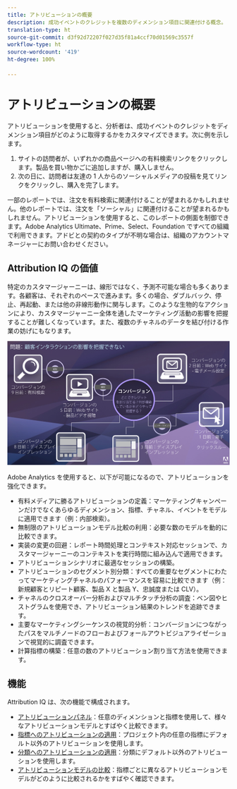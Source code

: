 ```yaml
---
title: アトリビューションの概要
description: 成功イベントのクレジットを複数のディメンション項目に関連付ける概念。
translation-type: ht
source-git-commit: d3f92d72207f027d35f81a4ccf70d01569c3557f
workflow-type: ht
source-wordcount: '419'
ht-degree: 100%

---
```



# アトリビューションの概要

アトリビューションを使用すると、分析者は、成功イベントのクレジットをディメンション項目がどのように取得するかをカスタマイズできます。次に例を示します。

1. サイトの訪問者が、いずれかの商品ページへの有料検索リンクをクリックします。製品を買い物かごに追加しますが、購入しません。
2. 次の日に、訪問者は友達の 1 人からのソーシャルメディアの投稿を見てリンクをクリックし、購入を完了します。

一部のレポートでは、注文を有料検索に関連付けることが望まれるかもしれません。他のレポートでは、注文を「ソーシャル」に関連付けることが望まれるかもしれません。アトリビューションを使用すると、このレポートの側面を制御できます。Adobe Analytics Ultimate、Prime、Select、Foundation ですべての組織で利用できます。アドビとの契約のタイプが不明な場合は、組織のアカウントマネージャーにお問い合わせください。

## Attribution IQ の価値

特定のカスタマージャーニーは、線形ではなく、予測不可能な場合も多くあります。各顧客は、それぞれのペースで進みます。多くの場合、ダブルバック、停止、再起動、または他の非線形動作に関与します。このような生物的なアクションにより、カスタマージャーニー全体を通したマーケティング活動の影響を把握することが難しくなっています。また、複数のチャネルのデータを結び付ける作業の妨げにもなります。

![Attribution IQ に関する問題](assets/attribution_iq_problem.png)

Adobe Analytics を使用すると、以下が可能になるので、アトリビューションを強化できます。

* 有料メディアに勝るアトリビューションの定義：マーケティングキャンペーンだけでなくあらゆるディメンション、指標、チャネル、イベントをモデルに適用できます（例：内部検索）。
* 無制限のアトリビューションモデル比較の利用：必要な数のモデルを動的に比較できます。
* 実装の変更の回避：レポート時間処理とコンテキスト対応セッションで、カスタマージャーニーのコンテキストを実行時間に組み込んで適用できます。
* アトリビューションシナリオに最適なセッションの構築。
* アトリビューションのセグメント別分類：すべての重要なセグメントにわたってマーケティングチャネルのパフォーマンスを容易に比較できます（例：新規顧客とリピート顧客、製品 X と製品 Y、忠誠度または CLV）。
* チャネルのクロスオーバー分析およびマルチタッチ分析の調査：ベン図やヒストグラムを使用でき、アトリビューション結果のトレンドを追跡できます。
* 主要なマーケティングシーケンスの視覚的分析：コンバージョンにつながったパスをマルチノードのフローおよびフォールアウトビジュアライゼーションで視覚的に調査できます。
* 計算指標の構築：任意の数のアトリビューション割り当て方法を使用できます。

## 機能

Attribution IQ は、次の機能で構成されます。

* [アトリビューションパネル](../c-panels/attribution.md)：任意のディメンションと指標を使用して、様々なアトリビューションモデルとすばやく比較できます。
* [指標へのアトリビューションの適用](../build-workspace-project/column-row-settings/column-settings.md)：プロジェクト内の任意の指標にデフォルト以外のアトリビューションを使用します。
* [分類へのアトリビューションの適用](../components/dimensions/t-breakdown-fa.md)：分類にデフォルト以外のアトリビューションを使用します。
* [アトリビューションモデルの比較](../components/apply-create-metrics.md)：指標ごとに異なるアトリビューションモデルがどのように比較されるかをすばやく確認できます。

